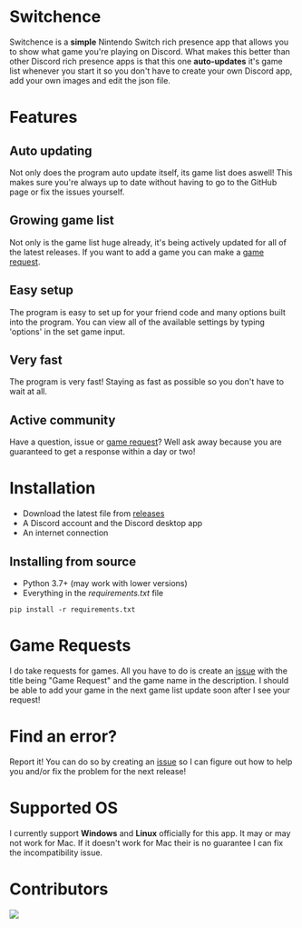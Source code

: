 # Switchence
Switchence is a **simple** Nintendo Switch rich presence app that allows you to show what game you're playing on Discord. What makes this better than other Discord rich presence apps is that this one **auto-updates** it's game list whenever you start it so you don't have to create your own Discord app, add your own images and edit the json file.

# Features
## Auto updating
Not only does the program auto update itself, its game list does aswell! This makes sure you're always up to date without having to go to the GitHub page or fix the issues yourself.

## Growing game list
Not only is the game list huge already, it's being actively updated for all of the latest releases. If you want to add a game you can make a [game request](https://github.com/Aethese/Switchence#game-requests).

## Easy setup
The program is easy to set up for your friend code and many options built into the program. You can view all of the available settings by typing 'options' in the set game input.

## Very fast
The program is very fast! Staying as fast as possible so you don't have to wait at all.

## Active community
Have a question, issue or [game request](https://github.com/Aethese/Switchence#game-requests)? Well ask away because you are guaranteed to get a response within a day or two!

# Installation
* Download the latest file from [releases](https://github.com/Aethese/Switchence/releases/)
* A Discord account and the Discord desktop app
* An internet connection

## Installing from source
* Python 3.7+ (may work with lower versions)
* Everything in the *requirements.txt* file
```
pip install -r requirements.txt
```

# Game Requests
I do take requests for games. All you have to do is create an [issue](https://github.com/Aethese/Switchence/issues/) with the title being "Game Request" and the game name in the description. I should be able to add your game in the next game list update soon after I see your request!

# Find an error?
Report it! You can do so by creating an [issue](https://github.com/Aethese/Switchence/issues/) so I can figure out how to help you and/or fix the problem for the next release!

# Supported OS
I currently support **Windows** and **Linux** officially for this app. It may or may not work for Mac. If it doesn't work for Mac their is no guarantee I can fix the incompatibility issue.

# Contributors
<a href="https://github.com/aethese/switchence/graphs/contributors"><img src="https://contributors-img.web.app/image?repo=aethese/switchence"/></a>
